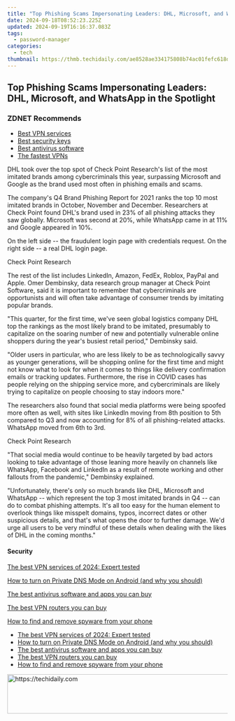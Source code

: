 ```yaml
---
title: "Top Phishing Scams Impersonating Leaders: DHL, Microsoft, and WhatsApp in the Spotlight"
date: 2024-09-18T08:52:23.225Z
updated: 2024-09-19T16:16:37.083Z
tags:
  - password-manager
categories:
  - tech
thumbnail: https://thmb.techidaily.com/ae8528ae334175808b74ac01fefc618d6dd771a5548956162285f37bc39ffc3e.jpeg
---
```


## Top Phishing Scams Impersonating Leaders: DHL, Microsoft, and WhatsApp in the Spotlight

### **ZDNET** Recommends

* [Best VPN services](https://www.zdnet.com/article/best-vpn/)
* [Best security keys](https://www.zdnet.com/article/best-security-key/)
* [Best antivirus software](https://www.zdnet.com/article/best-antivirus/)
* [The fastest VPNs](https://www.zdnet.com/article/fastest-vpn/)

DHL took over the top spot of Check Point Research's list of the most imitated brands among cybercriminals this year, surpassing Microsoft and Google as the brand used most often in phishing emails and scams. 

The company's Q4 Brand Phishing Report for 2021 ranks the top 10 most imitated brands in October, November and December. Researchers at Check Point found DHL's brand used in 23% of all phishing attacks they saw globally. Microsoft was second at 20%, while WhatsApp came in at 11% and Google appeared in 10%. 

On the left side -- the fraudulent login page with credentials request. On the right side -- a real DHL login page.

Check Point Research

The rest of the list includes LinkedIn, Amazon, FedEx, Roblox, PayPal and Apple. Omer Dembinsky, data research group manager at Check Point Software, said it is important to remember that cybercriminals are opportunists and will often take advantage of consumer trends by imitating popular brands. 

"This quarter, for the first time, we've seen global logistics company DHL top the rankings as the most likely brand to be imitated, presumably to capitalize on the soaring number of new and potentially vulnerable online shoppers during the year's busiest retail period," Dembinsky said. 

"Older users in particular, who are less likely to be as technologically savvy as younger generations, will be shopping online for the first time and might not know what to look for when it comes to things like delivery confirmation emails or tracking updates. Furthermore, the rise in COVID cases has people relying on the shipping service more, and cybercriminals are likely trying to capitalize on people choosing to stay indoors more."

The researchers also found that social media platforms were being spoofed more often as well, with sites like LinkedIn moving from 8th position to 5th compared to Q3 and now accounting for 8% of all phishing-related attacks. WhatsApp moved from 6th to 3rd. 

Check Point Research

"That social media would continue to be heavily targeted by bad actors looking to take advantage of those leaning more heavily on channels like WhatsApp, Facebook and LinkedIn as a result of remote working and other fallouts from the pandemic," Dembinsky explained. 

"Unfortunately, there's only so much brands like DHL, Microsoft and WhatsApp -- which represent the top 3 most imitated brands in Q4 -- can do to combat phishing attempts. It's all too easy for the human element to overlook things like misspelt domains, typos, incorrect dates or other suspicious details, and that's what opens the door to further damage. We'd urge all users to be very mindful of these details when dealing with the likes of DHL in the coming months."

#### Security

[The best VPN services of 2024: Expert tested](https://www.zdnet.com/article/best-vpn/ "The best VPN services of 2024: Expert tested")

[How to turn on Private DNS Mode on Android (and why you should)](https://www.zdnet.com/article/how-to-turn-on-private-dns-mode-on-android-and-why-you-should/ "How to turn on Private DNS Mode on Android (and why you should)")

[The best antivirus software and apps you can buy](https://www.zdnet.com/article/best-antivirus/ "The best antivirus software and apps you can buy")

[The best VPN routers you can buy](https://www.zdnet.com/article/best-vpn-router/ "The best VPN routers you can buy")

[How to find and remove spyware from your phone](https://www.zdnet.com/article/how-to-find-and-remove-spyware-from-your-phone/ "How to find and remove spyware from your phone")

* [The best VPN services of 2024: Expert tested](https://www.zdnet.com/article/best-vpn/ "The best VPN services of 2024: Expert tested")
* [How to turn on Private DNS Mode on Android (and why you should)](https://www.zdnet.com/article/how-to-turn-on-private-dns-mode-on-android-and-why-you-should/ "How to turn on Private DNS Mode on Android (and why you should)")
* [The best antivirus software and apps you can buy](https://www.zdnet.com/article/best-antivirus/ "The best antivirus software and apps you can buy")
* [The best VPN routers you can buy](https://www.zdnet.com/article/best-vpn-router/ "The best VPN routers you can buy")
* [How to find and remove spyware from your phone](https://www.zdnet.com/article/how-to-find-and-remove-spyware-from-your-phone/ "How to find and remove spyware from your phone")

<ins class="adsbygoogle"
     style="display:block"
     data-ad-format="autorelaxed"
     data-ad-client="ca-pub-7571918770474297"
     data-ad-slot="1223367746"></ins>

<ins class="adsbygoogle"
     style="display:block"
     data-ad-client="ca-pub-7571918770474297"
     data-ad-slot="8358498916"
     data-ad-format="auto"
     data-full-width-responsive="true"></ins>



<!-- affiliate ads begin -->
<a href="https://aligracehair.sjv.io/c/5597632/1934292/19272" target="_top" id="1934292">
  <img src="//a.impactradius-go.com/display-ad/19272-1934292" border="0" alt="https://techidaily.com" width="728" height="90"/>
</a>
<img height="0" width="0" src="https://aligracehair.sjv.io/i/5597632/1934292/19272" style="position:absolute;visibility:hidden;" border="0" />
<!-- affiliate ads end -->


